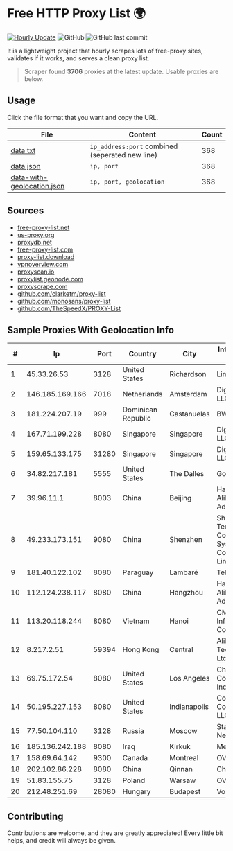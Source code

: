 
# Free HTTP Proxy List 🌍

[![Hourly Update](https://github.com/mertguvencli/http-proxy-list/actions/workflows/main.yml/badge.svg?branch=main)](https://github.com/mertguvencli/http-proxy-list/actions/workflows/main.yml)
![GitHub](https://img.shields.io/github/license/mertguvencli/http-proxy-list)
![GitHub last commit](https://img.shields.io/github/last-commit/mertguvencli/http-proxy-list)

It is a lightweight project that hourly scrapes lots of free-proxy sites, validates if it works, and serves a clean proxy list.


> Scraper found **3706** proxies at the latest update. Usable proxies are below.

## Usage

Click the file format that you want and copy the URL.


|File|Content|Count|
|----|-------|-----|
|[data.txt](https://raw.githubusercontent.com/mertguvencli/http-proxy-list/main/proxy-list/data.txt)|`ip_address:port` combined (seperated new line)|368|
|[data.json](https://raw.githubusercontent.com/mertguvencli/http-proxy-list/main/proxy-list/data.json)|`ip, port`|368|
|[data-with-geolocation.json](https://raw.githubusercontent.com/mertguvencli/http-proxy-list/main/proxy-list/data-with-geolocation.json)|`ip, port, geolocation`|368|

## Sources

* [free-proxy-list.net](https://free-proxy-list.net)
* [us-proxy.org](https://www.us-proxy.org)
* [proxydb.net](http://proxydb.net)
* [free-proxy-list.com](https://free-proxy-list.com/?page=&port=&type%5B%5D=http&type%5B%5D=https&up_time=0&search=Search)
* [proxy-list.download](https://www.proxy-list.download/HTTP)
* [vpnoverview.com](https://vpnoverview.com/privacy/anonymous-browsing/free-proxy-servers)
* [proxyscan.io](https://www.proxyscan.io)
* [proxylist.geonode.com](https://proxylist.geonode.com/api/proxy-list?limit=300&page=1&sort_by=lastChecked&sort_type=desc&protocols=http,https)
* [proxyscrape.com](https://api.proxyscrape.com/v2/?request=displayproxies&protocol=http&timeout=10000&country=all&ssl=all&anonymity=all)
* [github.com/clarketm/proxy-list](https://raw.githubusercontent.com/clarketm/proxy-list/master/proxy-list-raw.txt)
* [github.com/monosans/proxy-list](https://raw.githubusercontent.com/monosans/proxy-list/main/proxies/http.txt)
* [github.com/TheSpeedX/PROXY-List](https://raw.githubusercontent.com/TheSpeedX/PROXY-List/master/http.txt)


## Sample Proxies With Geolocation Info

|#|Ip|Port|Country|City|Internet Service Provider|
|-|--|----|-------|----|-------------------------|
|1|45.33.26.53|3128|United States|Richardson|Linode, LLC|
|2|146.185.169.166|7018|Netherlands|Amsterdam|DigitalOcean, LLC|
|3|181.224.207.19|999|Dominican Republic|Castanuelas|BW TELECOM|
|4|167.71.199.228|8080|Singapore|Singapore|DigitalOcean, LLC|
|5|159.65.133.175|31280|Singapore|Singapore|DigitalOcean, LLC|
|6|34.82.217.181|5555|United States|The Dalles|Google LLC|
|7|39.96.11.1|8003|China|Beijing|Hangzhou Alibaba Advertising Co|
|8|49.233.173.151|9080|China|Shenzhen|Shenzhen Tencent Computer Systems Company Limited|
|9|181.40.122.102|8080|Paraguay|Lambaré|Telecel S.A.|
|10|112.124.238.117|8080|China|Hangzhou|Hangzhou Alibaba Advertising Co|
|11|113.20.118.244|8080|Vietnam|Hanoi|CMC Telecom Infrastructure Company|
|12|8.217.2.51|59394|Hong Kong|Central|Alibaba (US) Technology Co., Ltd.|
|13|69.75.172.54|8080|United States|Los Angeles|Charter Communications Inc|
|14|50.195.227.153|8080|United States|Indianapolis|Comcast Cable Communications, LLC|
|15|77.50.104.110|3128|Russia|Moscow|StarLink Telecom Network|
|16|185.136.242.188|8080|Iraq|Kirkuk|Medya Net LLC|
|17|158.69.64.142|9300|Canada|Montreal|OVH SAS|
|18|202.102.86.228|8080|China|Qinnan|China Telecom|
|19|51.83.155.75|3128|Poland|Warsaw|OVH SAS|
|20|212.48.251.69|28080|Hungary|Budapest|Vodafone|



## Contributing

Contributions are welcome, and they are greatly appreciated! Every
little bit helps, and credit will always be given.

